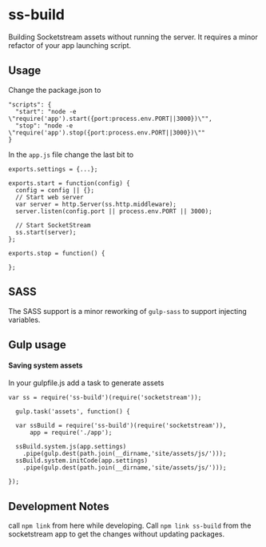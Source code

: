 ss-build
========

Building Socketstream assets without running the server. It requires a minor refactor of your app launching script.

Usage
---
Change the package.json to

    "scripts": {
      "start": "node -e \"require('app').start({port:process.env.PORT||3000})\"",
      "stop": "node -e \"require('app').stop({port:process.env.PORT||3000})\""
    }


In the `app.js` file change the last bit to

    exports.settings = {...};

    exports.start = function(config) {
      config = config || {};
      // Start web server
      var server = http.Server(ss.http.middleware);
      server.listen(config.port || process.env.PORT || 3000);

      // Start SocketStream
      ss.start(server);
    };

    exports.stop = function() {

    };


SASS
---

The SASS support is a minor reworking of `gulp-sass` to support injecting variables.


Gulp usage
---

#### Saving system assets

In your gulpfile.js add a task to generate assets

    var ss = require('ss-build')(require('socketstream'));

      gulp.task('assets', function() {

      var ssBuild = require('ss-build')(require('socketstream')),
          app = require('./app');

      ssBuild.system.js(app.settings)
        .pipe(gulp.dest(path.join(__dirname,'site/assets/js/')));
      ssBuild.system.initCode(app.settings)
        .pipe(gulp.dest(path.join(__dirname,'site/assets/js/')));

    });



Development Notes
---

call `npm link` from here while developing. Call `npm link ss-build` from the socketstream app to get the changes without updating packages.

